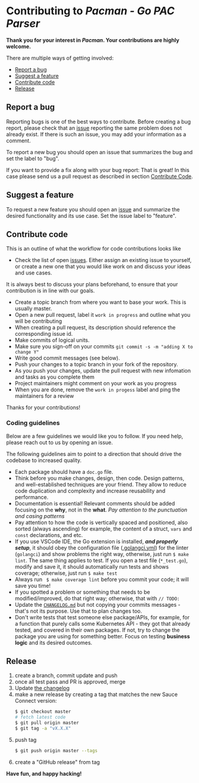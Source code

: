 # Contributing to _Pacman - Go PAC Parser_

**Thank you for your interest in _Pacman_. Your contributions are highly welcome.**

There are multiple ways of getting involved:

- [Report a bug](#report-a-bug)
- [Suggest a feature](#suggest-a-feature)
- [Contribute code](#contribute-code)
- [Release](#release)

## Report a bug
Reporting bugs is one of the best ways to contribute. Before creating a bug report, please check that an [issue](/issues) reporting the same problem does not already exist. If there is such an issue, you may add your information as a comment.

To report a new bug you should open an issue that summarizes the bug and set the label to "bug".

If you want to provide a fix along with your bug report: That is great! In this case please send us a pull request as described in section [Contribute Code](#contribute-code).

## Suggest a feature
To request a new feature you should open an [issue](../../issues/new) and summarize the desired functionality and its use case. Set the issue label to "feature".

## Contribute code

This is an outline of what the workflow for code contributions looks like

- Check the list of open [issues](../../issues). Either assign an existing issue to yourself, or
create a new one that you would like work on and discuss your ideas and use cases.

It is always best to discuss your plans beforehand, to ensure that your contribution is in line with our goals.

- Create a topic branch from where you want to base your work. This is usually master.
- Open a new pull request, label it `work in progress` and outline what you will be contributing
- When creating a pull request, its description should reference the corresponding issue id.
- Make commits of logical units.
- Make sure you sign-off on your commits `git commit -s -m "adding X to change Y"`
- Write good commit messages (see below).
- Push your changes to a topic branch in your fork of the repository.
- As you push your changes, update the pull request with new infomation and tasks as you complete them
- Project maintainers might comment on your work as you progress
- When you are done, remove the `work in progess` label and ping the maintainers for a review

Thanks for your contributions!

### Coding guidelines

Below are a few guidelines we would like you to follow.
If you need help, please reach out to us by opening an issue.

The following guidelines aim to point to a direction that should drive the codebase to increased quality.

- Each package should have a `doc.go` file.
- Think before you make changes, design, then code. Design patterns, and well-established techniques are your friend. They allow to reduce code duplication and complexity and increase reusability and performance.
- Documentation is essential! Relevant comments should be added focusing on the **why**, not in the **what**. _Pay attention to the punctuation and casing patterns_
- Pay attention to how the code is vertically spaced and positioned, also sorted (always ascending) for example, the content of a struct, `vars` and `const` declarations, and etc.
- If you use VSCode IDE, the Go extension is installed, **_and properly setup_**, it should obey the configuration file ([.golangci.yml](.golangci.yml)) for the linter (`golangci`) and show problems the right way, otherwise, just run `$ make lint`. The same thing applies to test. If you open a test file (`*_test.go`), modify and save it, it should automatically run tests and shows coverage; otherwise, just run `$ make test`
- Always run ` $ make coverage lint` before you commit your code; it will save you time!
- If you spotted a problem or something that needs to be modified/improved, do that right way; otherwise, that with `// TODO:`
- Update the [`CHANGELOG.md`](CHANGELOG.md) but not copying your commits messages - that's not its purpose. Use that to plan changes too.
- Don't write tests that test someone else package/APIs, for example, for a function that purely calls some Kubernetes API - they got that already tested, and covered in their own packages. If not, try to change the package you are using for something better. Focus on testing **business logic** and its desired outcomes.

## Release

1. create a branch, commit update and push
1. once all test pass and PR is approved, merge
1. Update [the changelog](CHANGELOG)
1. make a new release by creating a tag that matches the new Sauce Connect version:
   ```sh
   $ git checkout master
   # fetch latest code
   $ git pull origin master
   $ git tag -a "vX.X.X"
   ```
1. push tag
   ```sh
   $ git push origin master --tags
   ```
1. create a "GitHub release" from tag

**Have fun, and happy hacking!**
